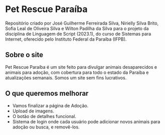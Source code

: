 # Pet Rescue Paraíba
Repositório criado por José Guilherme Ferreirada Silva, Nirielly Silva Brito, Sofia Leal de Oliveira Silva e Wilton Padilha da Silva para o projeto da disciplina de Linguagem de Script (2023.1), do curso de Sistemas para Internet, oferecido pelo Instituto Federal da Paraíba (IFPB).

## Sobre o site 
Pet Rescue Paraíba é um site feito para divulgar animais desaparecidos e animais para adoção, com cobertura para todo o estado da Paraíba e atualizações semanais. Somos um site sem fins lucrativos.

## O que queremos melhorar
- Vamos finalizar a página de Adoção.
- Upload de imagens.
- O botão de detalhes funcional.
- Sistema de login onde cada usuário pode adicionar novos animais para adoção ou busca, e removê-los.


